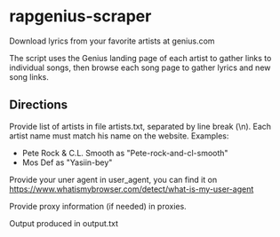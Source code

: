 # rapgenius-scraper
Download lyrics from your favorite artists at genius.com

The script uses the Genius landing page of each artist to gather links to
individual songs, then browse each song page to gather lyrics and new song
links.

## Directions

Provide list of artists in file artists.txt, separated by line break (\n).
Each artist name must match his name on the website.
Examples:
- Pete Rock & C.L. Smooth as "Pete-rock-and-cl-smooth"
- Mos Def as "Yasiin-bey"

Provide your uner agent in user_agent, you can find it on
https://www.whatismybrowser.com/detect/what-is-my-user-agent

Provide proxy information (if needed) in proxies.

Output produced in output.txt
